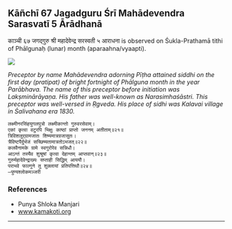 ## Kāñchī 67 Jagadguru Śrī Mahādevendra Sarasvatī 5 Ārādhanā
काञ्ची ६७ जगद्गुरु श्री महादेवेन्द्र सरस्वती ५ आराधना is observed on Śukla-Prathamā tithi of Phālgunaḥ (lunar) month (aparaahna/vyaapti).

![](https://github.com/sanskrit-coders/adyatithi/blob/master/images/kanchi-jagadgurus/jagadguru-67.jpg)

_Preceptor by name Mahādevendra adorning Pīṭha attained siddhi on the first day (pratipat) of bright fortnight of Phālguna month in the year Parābhava. The name of this preceptor before initiation was Lakṣminārāyaṇa. His father was well-known as Narasimhaśāstri. This preceptor was well-versed in Ṛgveda. His place of sidhi was Kalavai village in Śalivahana era 1830._

```
लक्ष्मीनरसिंहयुगलपुत्रो लक्ष्मीकान्तो गुरुवरसेवाम्।
एकां कृत्वा वटुरपि भिक्षुः काष्ठां प्राप्तो जननम् अतीताम्॥२१॥
त्रिविशलूर्‌ग्रामजातः शिष्यमात्रग्रजासुतः।
त्रैविष्टपैर्दुर्भजं सच्छिष्यतामात्रतोऽभजत्॥२२॥
कलवैनामके ग्रामे स्वगुरोरेव सन्निधौ।
आऽन्तं तस्यैव शुश्रूषां कृत्वा देहान्तम् आप्तवान्॥२३॥
गुरुर्महादेवेन्द्राख्यः सप्ताही सिद्धिम् आययौ।
पराभवे फाल्गुने तु शुक्लायां प्रतिपत्तिथौ॥२४॥
—पुण्यश्लोकमञ्जरी
```
### References
* Punya Shloka Manjari
* www.kamakoti.org


---
